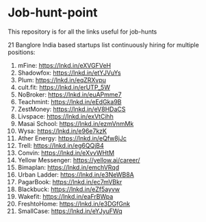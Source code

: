 # Job-hunt-point
This repository is for all the links useful for job-hunts

21 Banglore India based startups list continuously hiring for multiple positions:
 
1. mFine: https://lnkd.in/eXVGFVeH
2. Shadowfox: https://lnkd.in/etYJVuYs
3. Plum: https://lnkd.in/eqZRXvpu
4. cult.fit: https://lnkd.in/erUTP_5W
5. NoBroker: https://lnkd.in/euAPmme7
6. Teachmint: https://lnkd.in/eEdGka9B
7. ZestMoney: https://lnkd.in/eV8HDaCS
8. Livspace: https://lnkd.in/exVtCihh
9. Masai School: https://lnkd.in/ezmVnmMk
10. Wysa: https://lnkd.in/e96e7kzK
11. Ather Energy: https://lnkd.in/eQfw8jJc
12. Trell: https://lnkd.in/eg6QQjB4
13. Convin: https://lnkd.in/eXvvWHtM
14. Yellow Messenger: https://yellow.ai/career/
15. Bimaplan: https://lnkd.in/emchVRqd
16. Urban Ladder: https://lnkd.in/e3NeWB8A
17. PagarBook: https://lnkd.in/ec7mVBkr
18. Blackbuck: https://lnkd.in/eZf5ayvw
19. Wakefit: https://lnkd.in/eaFrBWpa
20. FreshtoHome: https://lnkd.in/e3DGfGnk
21. SmallCase: https://lnkd.in/eYJyuFWq
